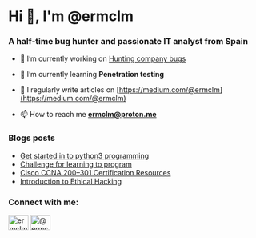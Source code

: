 <h1 align="left">Hi 👋, I'm @ermclm</h1>
<h3 align="left">A half-time bug hunter and passionate IT analyst from Spain</h3>


- 🔭 I’m currently working on [Hunting company bugs](https://www.hackerone.com)

- 🌱 I’m currently learning **Penetration testing**

- 📝 I regularly write articles on [https://medium.com/@ermclm](https://medium.com/@ermclm)

- 📫 How to reach me **ermclm@proton.me**

### Blogs posts
<!-- BLOG-POST-LIST:START -->
- [Get started in to python3 programming](https://ermclm.medium.com/getting-started-in-python-3-programming-bf89ea603bb?source=rss-17f91d76a837------2)
- [Challenge for learning to program](https://ermclm.medium.com/how-to-learn-programming-in-100-days-e06bbad53fbd?source=rss-17f91d76a837------2)
- [Cisco CCNA 200–301 Certification Resources](https://ermclm.medium.com/cisco-ccna-200-301-certification-resources-f88bd3161b1?source=rss-17f91d76a837------2)
- [Introduction to Ethical Hacking](https://medium.com/pinkfloid/introduction-to-ethical-hacking-2d09d8c43c59?source=rss-17f91d76a837------2)
<!-- BLOG-POST-LIST:END -->

<h3 align="left">Connect with me:</h3>
<p align="left">
<a href="https://twitter.com/ermclm" target="blank"><img align="center" src="https://raw.githubusercontent.com/rahuldkjain/github-profile-readme-generator/master/src/images/icons/Social/twitter.svg" alt="ermclm" height="30" width="40" /></a>
<a href="https://medium.com/@ermclm" target="blank"><img align="center" src="https://raw.githubusercontent.com/rahuldkjain/github-profile-readme-generator/master/src/images/icons/Social/medium.svg" alt="@ermclm" height="30" width="40" /></a>
</p>
